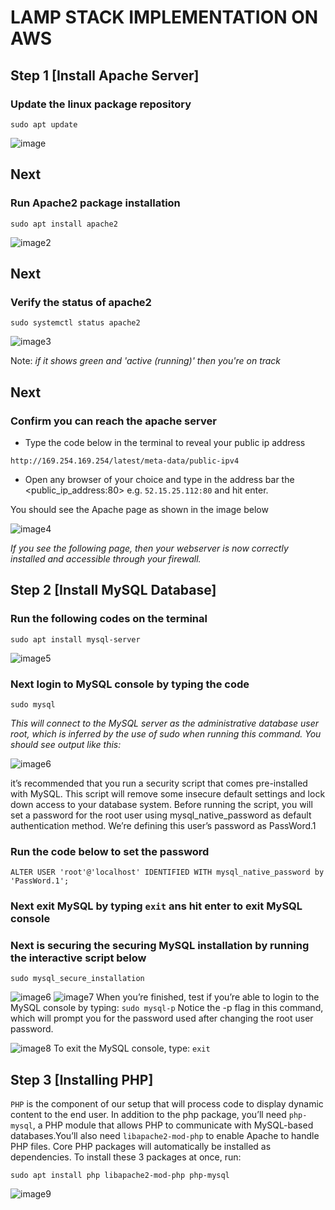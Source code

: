 # LAMP STACK IMPLEMENTATION ON AWS

## Step 1 [Install Apache Server]
### Update the linux package repository
`sudo apt update`

![image](./images/sudo_apt_update.png)

## Next
### Run Apache2 package installation
`sudo apt install apache2`

![image2](./images/sudo_apt_install_apache2.png)

## Next
### Verify the status of apache2
`sudo systemctl status apache2`

![image3](./images/sudo_systemctl_status_apache2.png)

Note: *if it shows green and 'active (running)' then you're on track*

## Next
### Confirm you can reach the apache server
 - Type the code below in the terminal to reveal your public ip address

 `http://169.254.169.254/latest/meta-data/public-ipv4`

 - Open any browser of your choice and type in the address bar the <public_ip_address:80>   e.g. `52.15.25.112:80` and hit enter.

You should see the Apache page as shown in the image below

![image4](./images/apache_page.png)

*If you see the following page, then your webserver is now correctly installed and accessible through your firewall.*

## Step 2 [Install MySQL Database]
### Run the following codes on the terminal
`sudo apt install mysql-server`

![image5](./images/sudo_apt_install_mysql-server.png)
### Next login to MySQL console by typing the code
`sudo mysql`

*This will connect to the MySQL server as the administrative database user root, which is
inferred by the use of sudo when running this command. You should see output like this:*

![image6](./images/sudo_mysql.png)

it’s recommended that you run a security script that comes pre-installed with MySQL.
This script will remove some insecure default settings and lock down access to your
database system. Before running the script, you will set a password for the root user using mysql_native_password as default authentication method. We’re defining this
user’s password as PassWord.1
### Run the code below to set the password 

`ALTER USER 'root'@'localhost' IDENTIFIED WITH mysql_native_password by 'PassWord.1';`

### Next exit MySQL by typing `exit` ans hit enter to exit MySQL console

### Next is securing the securing MySQL installation by running the interactive script below

`sudo mysql_secure_installation`

![image6](./images/mysql_secure_installation1.png)
![image7](./images/mysql_secure_installation2.png)
When you’re finished, test if you’re able to login to the MySQL console by typing:
`sudo mysql-p`
Notice the -p flag in this command, which will prompt you for the password used after changing the root user password.

![image8](./images/mysql-p.png)
To exit the MySQL console, type: `exit`

## Step 3 [Installing  PHP]
`PHP` is the component of our setup that will process code to display
dynamic content to the end user. In addition to the php package, you’ll need `php-mysql`,
a PHP module that allows PHP to communicate with MySQL-based databases.You’ll also need `libapache2-mod-php` to enable Apache to handle PHP files. Core PHP
packages will automatically be installed as dependencies.
To install these 3 packages at once, run:

`sudo apt install php libapache2-mod-php php-mysql`

![image9](./images/sudo_apt_install_php_libapache2-mod-php_php-mysql.png)

